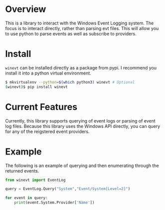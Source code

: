# Overview
This is a library to interact with the Windows Event Logging system. The focus is to interact directly, rather than parsing evt files. This will allow you to use python to parse events as well as subscribe to providers.

# Install
`winevt` can be installed directly as a package from pypi. I recommend you install it into a python virtual environment.

```bash
$ mkvirtualenv --python=$(which python3) winevt # Optional
(winevt)$ pip install winevt
```

# Current Features
Currently, this library supports querying of event logs or parsing of event log files. Because this library uses the Windows API directly, you can query for any of the reigstered event providers.

# Example
The following is an example of querying and then enumerating through the returned events.

```python
from winevt import EventLog

query = EventLog.Query("System","Event/System[Level=2]")

for event in query:
    print(event.System.Provider['Name'])
```

